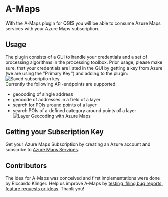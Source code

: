 # A-Maps
With the A-Maps plugin for QGIS you will be able to consume Azure Maps services with your Azure Maps subscription.

## Usage
The plugin consists of a GUI to handle your credentials and a set of processing algorithms in the processing toolbox.
Prior usage, please make sure, that your credentials are listed in the GUI by getting a key from Azure (we are using the "Primary Key") and adding to the plugin:<br>
![Saved subscription key](https://i.imgur.com/cueW5pE.png "Saved subscription key")<br>
Currently the following API-endpoints are supported:
* geocoding of single address
* geocode of addresses in a field of a layer
* search for POIs around points of a layer
* search POIs of a defined category around points of a layer
![Layer Geocoding with Azure Maps](https://i.imgur.com/w79WgK9.png "Layer Geocoding with Azure Maps")


## Getting your Subscription Key
Get your Azure Maps Subscription by creating an Azure account and subscribe to [Azure Maps Services](https://azure.microsoft.com/en-us/services/azure-maps/).

## Contributors

The idea for A-Maps was conceived and first implementations were done by Riccardo Klinger. Help us improve A-Maps by [testing, filing bug reports, feature requests or ideas](https://github.com/riccardoklinger/amaps/issues). Thank you!
